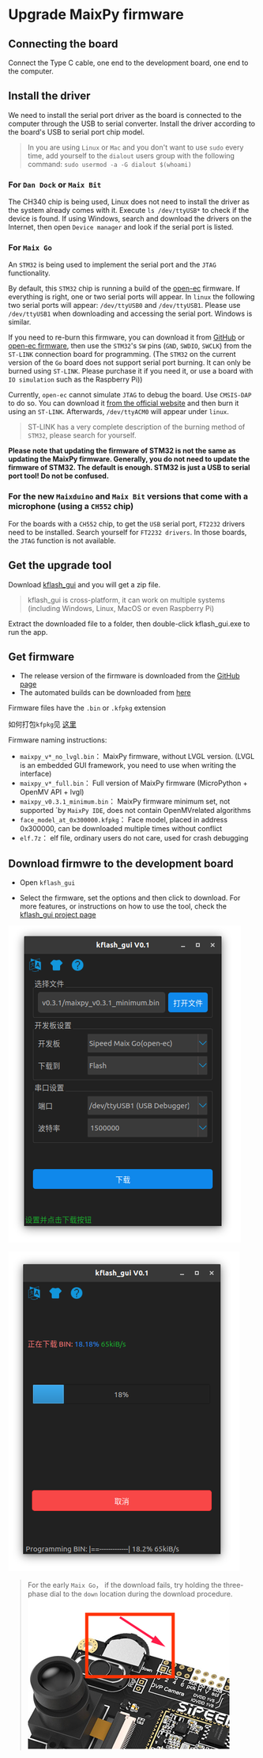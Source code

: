 Upgrade MaixPy firmware
===========

## Connecting the board

Connect the Type C cable, one end to the development board, one end to the computer.


## Install the driver

We need to install the serial port driver as the board is connected to the computer through the USB to serial converter. Install the driver according to the board's USB to serial port chip model.

> In you are using `Linux` or `Mac` and you don't want to use `sudo` every time, add yourself to the `dialout` users group with the following command: `sudo usermod -a -G dialout $(whoami)`

### For `Dan Dock` or `Maix Bit`

The CH340 chip is being used, Linux does not need to install the driver as the system already comes with it. Execute `ls /dev/ttyUSB*` to check if the device is found. If using Windows, search and download the drivers on the Internet, then open `Device manager` and look if the serial port is listed.

### For `Maix Go`

An `STM32` is being used to implement the serial port and the `JTAG` functionality.

By default, this `STM32` chip is running a build of the [open-ec](https://github.com/sipeed/open-ec) firmware. If everything is right, one or two serial ports will appear. In `linux` the following two serial ports will appear: `/dev/ttyUSB0` and `/dev/ttyUSB1`. Please use `/dev/ttyUSB1` when downloading and accessing the serial port. Windows is similar.

If you need to re-burn this firmware, you can download it from [GitHub](https://github.com/sipeed/open-ec/releases) or [open-ec firmware](http://dl.sipeed.com/MAIX/tools/flash-zero.bin), then use the `STM32`'s `SW` pins (`GND`, `SWDIO`, `SWCLK`) from the `ST-LINK` connection board for programming. (The `STM32` on the current version of the `Go` board does not support serial port burning. It can only be burned using `ST-LINK`. Please purchase it if you need it, or use a board with `IO simulation` such as the Raspberry Pi))

Currently, `open-ec` cannot simulate `JTAG` to debug the board. Use `CMSIS-DAP` to do so. You can download it [from the official website](http://dl.sipeed.com/MAIX/tools/maix_go_cmsisdap_new.hex) and then burn it using an `ST-LINK`. Afterwards, `/dev/ttyACM0` will appear under `linux`.

> ST-LINK has a very complete description of the burning method of `STM32`, please search for yourself.

**Please note that updating the firmware of STM32 is not the same as updating the MaixPy firmware. Generally, you do not need to update the firmware of STM32. The default is enough. STM32 is just a USB to serial port tool! Do not be confused.**

### For the new `Maixduino` and `Maix Bit` versions that come with a microphone (using a `CH552` chip)

For the boards with a `CH552` chip, to get the `USB` serial port, `FT2232` drivers need to be installed. Search yourself for `FT2232 drivers`. In those boards, the `JTAG` function is not available.

## Get the upgrade tool

Download [kflash_gui](https://github.com/sipeed/kflash_gui/releases) and you will get a zip file.
> kflash_gui is cross-platform, it can work on multiple systems (including Windows, Linux, MacOS or even Raspberry Pi)

Extract the downloaded file to a folder, then double-click kflash_gui.exe to run the app.

## Get firmware

* The release version of the firmware is downloaded from the [GitHub page](https://github.com/sipeed/MaixPy/releases)
* The automated builds can be downloaded from [here](http://dl.sipeed.com/MAIX/MaixPy/release/master/)

Firmware files have the `.bin` or `.kfpkg` extension

如何打包`kfpkg`见 [这里](http://blog.sipeed.com/p/390.html)

Firmware naming instructions:

* `maixpy_v*_no_lvgl.bin`： MaixPy firmware, without LVGL version. (LVGL is an embedded GUI framework, you need to use when writing the interface)
* `maixpy_v*_full.bin`： Full version of MaixPy firmware (MicroPython + OpenMV API + lvgl)
* `maixpy_v0.3.1_minimum.bin`： MaixPy firmware minimum set, not supported ´by `MaixPy IDE`, does not contain OpenMVrelated algorithms
* `face_model_at_0x300000.kfpkg`： Face model, placed in address 0x300000, can be downloaded multiple times without conflict
* `elf.7z`： elf file, ordinary users do not care, used for crash debugging

## Download firmwre to the development board

* Open `kflash_gui`

* Select the firmware, set the options and then click to download. For more features, or instructions on how to use the tool, check the [kflash_gui project page](https://github.com/sipeed/kflash_gui)

![](../../assets/kflash_gui_screenshot_1.png)

![](../../assets/kflash_gui_screenshot_download.png)

> For the early `Maix Go`， if the download fails, try holding the three-phase dial to the `down` location during the download procedure.
![Go Key Down](../../assets/Go_Key_Down.png)
